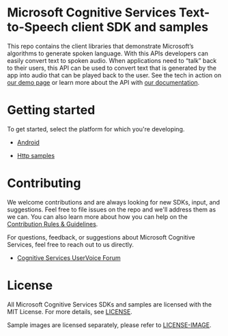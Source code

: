 Microsoft Cognitive Services Text-to-Speech client SDK and samples
==================================================

This repo contains the client libraries that demonstrate Microsoft’s algorithms
to generate spoken language. With this APIs developers can easily convert text
to spoken audio. When applications need to “talk” back to their users, this API
can be used to convert text that is generated by the app into audio that can be
played back to the user. See the tech in action on [our demo
page](<https://www.microsoft.com/cognitive-services/en-us/speech-api>) or learn more about the API
with [our documentation](<https://www.projectoxford.ai/doc/speech/overview>).

Getting started
===============

To get started, select the platform for which you're developing.

-   [Android](</Android/>)

-   [Http samples](</Samples-Http/>)

Contributing
============
We welcome contributions and are always looking for new SDKs, input, and
suggestions. Feel free to file issues on the repo and we'll address them as we can. You can also learn more about how you can help on the [Contribution
Rules & Guidelines](</CONTRIBUTING.md>).

For questions, feedback, or suggestions about Microsoft Cognitive Services, feel free to reach out to us directly.

-   [Cognitive Services UserVoice Forum](<https://cognitive.uservoice.com>)

License
=======

All Microsoft Cognitive Services SDKs and samples are licensed with the MIT License. For more details, see
[LICENSE](</LICENSE.md>).

Sample images are licensed separately, please refer to [LICENSE-IMAGE](</LICENSE-IMAGE.md>).
